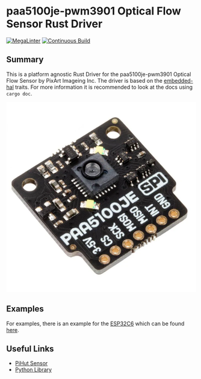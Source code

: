 # paa5100je-pwm3901 Optical Flow Sensor Rust Driver

[![MegaLinter](https://github.com/dysonltd/paa5100je-pwm3901/actions/workflows/mega-linter.yaml/badge.svg)](https://github.com/dysonltd/paa5100je-pwm3901/actions/workflows/mega-linter.yaml) [![Continuous Build](https://github.com/dysonltd/paa5100je-pwm3901/actions/workflows/continuous-build.yaml/badge.svg)](https://github.com/dysonltd/paa5100je-pwm3901/actions/workflows/continuous-build.yaml)

## Summary

This is a platform agnostic Rust Driver for the paa5100je-pwm3901 Optical Flow Sensor by PixArt Imageing Inc. The driver is based on the [embedded-hal](https://docs.rs/embedded-hal/latest/embedded_hal/) traits. For more information it is recommended to look at the docs using `cargo doc`.

![Optical Flow Breakout Board](./docs/Optical%20Flow%20Breakout%20Board.png)

## Examples

For examples, there is an example for the [ESP32C6](https://unexpectedmaker.com/shop.html#!/TinyC6/p/602208790) which can be found [here](./examples/esp32c6/src/bin/async_main.rs).

## Useful Links

- [PiHut Sensor](https://thepihut.com/products/paa5100je-near-optical-flow-spi-breakout)
- [Python Library](https://github.com/pimoroni/pmw3901-python)

